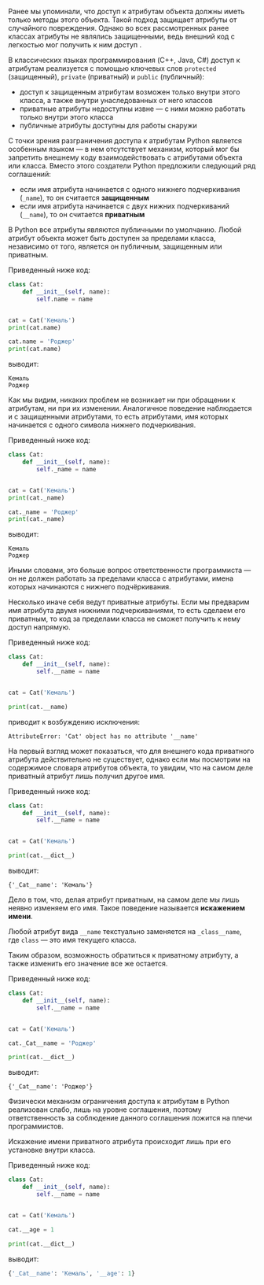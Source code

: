 

Ранее мы упоминали, что доступ к атрибутам объекта должны иметь только методы этого объекта. Такой подход защищает атрибуты от случайного повреждения. Однако во всех рассмотренных ранее классах атрибуты не являлись защищенными, ведь внешний код с легкостью мог получить к ним доступ .

В классических языках программирования (C++, Java, C#) доступ к атрибутам реализуется с помощью ключевых слов `protected` (защищенный), `private` (приватный) и `public` (публичный):

- доступ к защищенным атрибутам возможен только внутри этого класса, а также внутри унаследованных от него классов
- приватные атрибуты недоступны извне — с ними можно работать только внутри этого класса
- публичные атрибуты доступны для работы снаружи

С точки зрения разграничения доступа к атрибутам Python является особенным языком — в нем отсутствует механизм, который мог бы запретить внешнему коду взаимодействовать с атрибутами объекта или класса. Вместо этого создатели Python предложили следующий ряд соглашений:

- если имя атрибута начинается с одного нижнего подчеркивания (`_name`), то он считается **защищенным**
- если имя атрибута начинается с двух нижних подчеркиваний (`__name`), то он считается **приватным**

В Python все атрибуты являются публичными по умолчанию. Любой атрибут объекта может быть доступен за пределами класса, независимо от того, является он публичным, защищенным или приватным.

Приведенный ниже код:

```python
class Cat:
    def __init__(self, name):
        self.name = name


cat = Cat('Кемаль')
print(cat.name)

cat.name = 'Роджер'
print(cat.name)
```

выводит:

```no-highlight
Кемаль
Роджер
```

Как мы видим, никаких проблем не возникает ни при обращении к атрибутам, ни при их изменении. Аналогичное поведение наблюдается и с защищенными атрибутами, то есть атрибутами, имя которых начинается с одного символа нижнего подчеркивания.

Приведенный ниже код:

```python
class Cat:
    def __init__(self, name):
        self._name = name


cat = Cat('Кемаль')
print(cat._name)

cat._name = 'Роджер'
print(cat._name)
```

выводит:

```no-highlight
Кемаль
Роджер
```

Иными словами, это больше вопрос ответственности программиста — он не должен работать за пределами класса с атрибутами, имена которых начинаются с нижнего подчёркивания.

Несколько иначе себя ведут приватные атрибуты. Если мы предварим имя атрибута двумя нижними подчеркиваниями, то есть сделаем его приватным, то код за пределами класса не сможет получить к нему доступ напрямую.

Приведенный ниже код:

```python
class Cat:
    def __init__(self, name):
        self.__name = name


cat = Cat('Кемаль')

print(cat.__name)
```

приводит к возбуждению исключения:

```no-highlight
AttributeError: 'Cat' object has no attribute '__name'
```

На первый взгляд может показаться, что для внешнего кода приватного атрибута действительно не существует, однако если мы посмотрим на содержимое словаря атрибутов объекта, то увидим, что на самом деле приватный атрибут лишь получил другое имя.

Приведенный ниже код:

```python
class Cat:
    def __init__(self, name):
        self.__name = name


cat = Cat('Кемаль')

print(cat.__dict__)
```

выводит: 

```no-highlight
{'_Cat__name': 'Кемаль'}
```

Дело в том, что, делая атрибут приватным, на самом деле мы лишь неявно изменяем его имя. Такое поведение называется **искажением имени**.

Любой атрибут вида `__name` текстуально заменяется на `_class__name`, где `class` — это имя текущего класса.

Таким образом, возможность обратиться к приватному атрибуту, а также изменить его значение все же остается.

Приведенный ниже код:

```python
class Cat:
    def __init__(self, name):
        self.__name = name


cat = Cat('Кемаль')

cat._Cat__name = 'Роджер'

print(cat.__dict__)
```

выводит:

```no-highlight
{'_Cat__name': 'Роджер'}
```

Физически механизм ограничения доступа к атрибутам в Python реализован слабо, лишь на уровне соглашения, поэтому ответственность за соблюдение данного соглашения ложится на плечи программистов.

Искажение имени приватного атрибута происходит лишь при его установке внутри класса. 

Приведенный ниже код:

```python
class Cat:
    def __init__(self, name):
        self.__name = name


cat = Cat('Кемаль')

cat.__age = 1

print(cat.__dict__)
```

выводит:

```python
{'_Cat__name': 'Кемаль', '__age': 1}
```